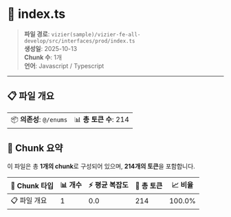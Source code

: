 # 📄 index.ts

> **파일 경로**: `vizier(sample)/vizier-fe-all-develop/src/interfaces/prod/index.ts`  
> **생성일**: 2025-10-13  
> **Chunk 수**: 1개  
> **언어**: Javascript / Typescript
---


## 📋 파일 개요

| | |
|--|--|
| 📦 **의존성**: `@/enums` | 📊 **총 토큰 수**: 214 |






## 🧩 Chunk 요약

이 파일은 총 **1개의 chunk**로 구성되어 있으며, **214개의 토큰**을 포함합니다.

| 🧩 Chunk 타입 | 📊 개수 | ⚡ 평균 복잡도 | 📝 총 토큰 | 📈 비율 |
|---------------|--------|-------------|----------|--------|
| 📋 파일 개요 | 1 | 0.0 | 214 | 100.0% |

